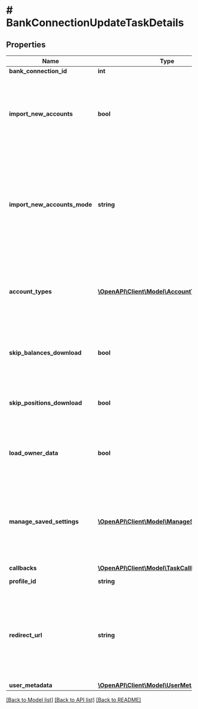 # # BankConnectionUpdateTaskDetails

## Properties

Name | Type | Description | Notes
------------ | ------------- | ------------- | -------------
**bank_connection_id** | **int** | Bank connection identifier. |
**import_new_accounts** | **bool** | Whether new accounts that have not yet been imported will be imported or not.&lt;br/&gt;&lt;br/&gt;By setting this parameter to true, we will try to get new accounts the user might have at the bank. The user will have a possibility to stop the process once he finds the accounts he is interested in have been imported. The set of newly imported accounts can be limited by using \&quot;accountTypes\&quot; parameter.&lt;br/&gt;&lt;br/&gt;&lt;strong&gt;NOTE:&lt;/strong&gt; This parameter is deprecated. Please use &lt;code&gt;importNewAccountsMode&lt;/code&gt; in the future. Not setting or setting this parameter to &lt;code&gt;false&lt;/code&gt; is the same as not setting or setting &lt;code&gt;importNewAccountsMode&#x3D;SKIP&lt;/code&gt;. Setting this parameter to &lt;code&gt;true&lt;/code&gt; is the same as setting &lt;code&gt;importNewAccountsMode&#x3D;CONDITIONAL&lt;/code&gt;. | [optional] [default to false]
**import_new_accounts_mode** | **string** | This parameter defines how we should deal with new accounts that the user might have at the bank but which have not gotten imported yet.&lt;br/&gt;The user will be able to stop the process once he finds his relevant accounts imported. The set of newly imported accounts can get limited also by using the \&quot;accountTypes\&quot; parameter.&lt;br/&gt;&lt;br/&gt;&lt;strong&gt;Import new accounts mode:&lt;/strong&gt;&lt;br/&gt;&amp;bull; &lt;code&gt;SKIP&lt;/code&gt; - no new accounts will get imported;&lt;br/&gt;&amp;bull; &lt;code&gt;CONDITIONAL&lt;/code&gt; -  For the &lt;code&gt;XS2A&lt;/code&gt; interface new accounts will get imported only if the stored consent supports this capability (see: &lt;code&gt;consent.supportsImportNewAccounts &#x3D; true&lt;/code&gt; in Access). For the other interfaces, new accounts will always get imported.&lt;br/&gt;&amp;bull; &lt;code&gt;FORCED&lt;/code&gt; - For the &lt;code&gt;XS2A&lt;/code&gt; interface, the stored consent will get deleted before the update is triggered, in case it doesn&#39;t support importing new accounts. For the other interfaces, new accounts will always get imported.&lt;br/&gt;&lt;br/&gt;&lt;strong&gt;NOTE:&lt;/strong&gt; No matter the option chosen, a web form can still be generated in the background. | [default to 'SKIP']
**account_types** | [**\OpenAPI\Client\Model\AccountType[]**](AccountType.md) | It defines the account types to be added on the bank connection. If no value is given, then all new available accounts will be imported.&lt;br/&gt;Ignored if &lt;code&gt;importNewAccountsMode&#x3D;SKIP&lt;/code&gt; or &lt;code&gt;importNewAccounts&lt;/code&gt; is set to false and active otherwise.&lt;br/&gt;This parameter refers to the same parameters of \&quot;&lt;a target&#x3D;&#39;_blank&#39; href&#x3D;&#39;https://docs.finapi.io/?product&#x3D;access#post-/api/v1/bankConnections/update&#39;&gt;Update a bank connection&lt;/a&gt;\&quot; and \&quot;&lt;a target&#x3D;&#39;_blank&#39; href&#x3D;&#39;https://docs.finapi.io/?product&#x3D;access#post-/api/v1/bankConnections/connectInterface&#39;&gt;Connect a new interface&lt;/a&gt;\&quot; services in the finAPI Access API. | [optional]
**skip_balances_download** | **bool** | Whether to skip the download of balances or not. May only be set to true if &lt;code&gt;skipPositionsDownload&lt;/code&gt; is also true. &lt;br/&gt;This parameter refers to the same parameters of \&quot;&lt;a target&#x3D;&#39;_blank&#39; href&#x3D;&#39;https://docs.finapi.io/?product&#x3D;access#post-/api/v1/bankConnections/update&#39;&gt;Update a bank connection&lt;/a&gt;\&quot; and \&quot;&lt;a target&#x3D;&#39;_blank&#39; href&#x3D;&#39;https://docs.finapi.io/?product&#x3D;access#post-/api/v1/bankConnections/connectInterface&#39;&gt;Connect a new interface&lt;/a&gt;\&quot; services in the finAPI Access API. | [optional] [default to false]
**skip_positions_download** | **bool** | Whether to skip the download of transactions and securities or not.&lt;br/&gt;This parameter refers to the same parameters of \&quot;&lt;a target&#x3D;&#39;_blank&#39; href&#x3D;&#39;https://docs.finapi.io/?product&#x3D;access#post-/api/v1/bankConnections/update&#39;&gt;Update a bank connection&lt;/a&gt;\&quot; and \&quot;&lt;a target&#x3D;&#39;_blank&#39; href&#x3D;&#39;https://docs.finapi.io/?product&#x3D;access#post-/api/v1/bankConnections/connectInterface&#39;&gt;Connect a new interface&lt;/a&gt;\&quot; services in the finAPI Access API. | [optional] [default to false]
**load_owner_data** | **bool** | Whether to load information about the bank connection owner(s).&lt;br/&gt;This parameter refers to the same parameters of \&quot;&lt;a target&#x3D;&#39;_blank&#39; href&#x3D;&#39;https://docs.finapi.io/?product&#x3D;access#post-/api/v1/bankConnections/update&#39;&gt;Update a bank connection&lt;/a&gt;\&quot; and \&quot;&lt;a target&#x3D;&#39;_blank&#39; href&#x3D;&#39;https://docs.finapi.io/?product&#x3D;access#post-/api/v1/bankConnections/connectInterface&#39;&gt;Connect a new interface&lt;/a&gt;\&quot; services in the finAPI Access API.&lt;br/&gt;&lt;strong&gt;NOTE:&lt;/strong&gt; This feature is supported only by the WEB_SCRAPER interface. | [optional] [default to false]
**manage_saved_settings** | [**\OpenAPI\Client\Model\ManageSavedSettings[]**](ManageSavedSettings.md) | If users have stored bank credentials or their preferred SCA procedure in finAPI, then each time it is necessary, the web form will automatically apply the saved settings. This field will force the web form to be presented. Depending on the value you provide in the API, the end-user will have the possibility to provide new credentials, decide if he wants to store the new credentials in finAPI or delete the stored SCA procedure. He might also be able to save a different SCA procedure as preference if the workflow requires it. Use this parameter, for example, if a previous update failed because of invalid credentials, or you want to allow the end-user to reset his preferred SCA method.&lt;br/&gt;&lt;br/&gt;&lt;strong&gt;Manage saved settings:&lt;/strong&gt;&lt;br/&gt;&amp;bull; &lt;code&gt;CREDENTIALS&lt;/code&gt; - the end user can edit his stored credentials;&lt;br/&gt;&amp;bull; &lt;code&gt;DEFAULT_TWO_STEP_PROCEDURE&lt;/code&gt; - the end user can edit his stored default two step procedure. | [optional]
**callbacks** | [**\OpenAPI\Client\Model\TaskCallbacks**](TaskCallbacks.md) |  | [optional]
**profile_id** | **string** | The profile to be applied to the web form.&lt;br/&gt;This will overwrite the default profile, if such a profile exists. | [optional]
**redirect_url** | **string** | The URL where the end-user will be redirected to after completing the bank login and (possibly) the SCA on the bank&#39;s website. Must always be provided by mandators with &lt;code&gt;FULLY_LICENSED&lt;/code&gt; or &lt;code&gt;AISP&lt;/code&gt; license type, and may not be provided by mandators with other license types. Find more info in the &lt;a target&#x3D;&#39;_blank&#39; href&#x3D;&#39;https://documentation.finapi.io/webform/Licensed-customers-using-the-Web-Form.2832302195.html&#39;&gt;Web Form 2.0 Public Documentation&lt;/a&gt;.&lt;br/&gt;&lt;br/&gt;&lt;strong&gt;NOTE:&lt;/strong&gt; Please note that this URL is used during the bank authentication flow. If you would like to provide a URL to which the end user will get redirected at the &lt;strong&gt;end of the web form flow&lt;/strong&gt;, please check out the &lt;a href&#x3D;&#39;https://documentation.finapi.io/webform/For-best-results!.2477654019.html#Forbestresults!-Enhanceend-userexperience!&#39; target&#x3D;&#39;_blank&#39;&gt;Web Form 2.0 Public Documentation&lt;/a&gt;. | [optional]
**user_metadata** | [**\OpenAPI\Client\Model\UserMetadata**](UserMetadata.md) |  | [optional]

[[Back to Model list]](../../README.md#models) [[Back to API list]](../../README.md#endpoints) [[Back to README]](../../README.md)
